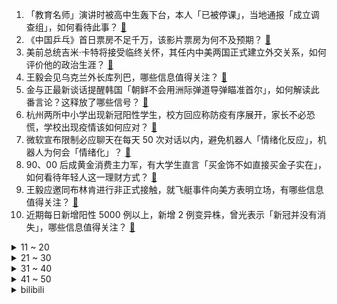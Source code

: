 1. 「教育名师」演讲时被高中生轰下台，本人「已被停课」，当地通报「成立调查组」，如何看待此事？ [:link:](https://www.zhihu.com/question/585004547)
2. 《中国乒乓》首日票房不足千万，该影片票房为何不及预期？ [:link:](https://www.zhihu.com/question/584775414)
3. 美前总统吉米·卡特将接受临终关怀，其任内中美两国正式建立外交关系，如何评价他的政治生涯？ [:link:](https://www.zhihu.com/question/584966975)
4. 王毅会见乌克兰外长库列巴，哪些信息值得关注？ [:link:](https://www.zhihu.com/question/585024865)
5. 金与正最新谈话提醒韩国「朝鲜不会用洲际弹道导弹瞄准首尔」，如何解读此番言论？这释放了哪些信号？ [:link:](https://www.zhihu.com/question/585000018)
6. 杭州两所中小学出现新冠阳性学生，校方回应称防疫有序展开，家长不必恐慌，学校出现疫情该如何应对？ [:link:](https://www.zhihu.com/question/585034503)
7. 微软宣布限制必应聊天在每天 50 次对话以内，避免机器人「情绪化反应」，机器人为何会「情绪化」？ [:link:](https://www.zhihu.com/question/584762402)
8. 90、00 后成黄金消费主力军，有大学生直言「买金饰不如直接买金子实在」，如何看待年轻人这一理财方式？ [:link:](https://www.zhihu.com/question/584974682)
9. 王毅应邀同布林肯进行非正式接触，就飞艇事件向美方表明立场，有哪些信息值得关注？ [:link:](https://www.zhihu.com/question/584959025)
10. 近期每日新增阳性 5000 例以上，新增 2 例变异株，曾光表示「新冠并没有消失」，哪些信息值得关注？ [:link:](https://www.zhihu.com/question/584996880)
<details>
<summary>11 ~ 20</summary>

11. 为什么俄罗斯寡头只搞能源、银行、电信等垄断行业？不能像日本财阀搞半导体、数控机床等科技实业？ [:link:](https://www.zhihu.com/question/584720132)
12. 项羽和拿破仑，为何都是百战百胜，却一败而亡？ [:link:](https://www.zhihu.com/question/584914125)
13. 2 月 17 日温州瑞安一辆特斯拉撞上公交车致 1 死 1 伤，事故原因是什么？哪些信息值得关注？ [:link:](https://www.zhihu.com/question/584675241)
14. 什么样的人一看就是潜力股？ [:link:](https://www.zhihu.com/question/582546373)
15. 如何评价《显微镜下的大明之丝绢案》大结局？ [:link:](https://www.zhihu.com/question/585016351)
16. 美环保部长拒喝列车脱轨事发地自来水「水是安全的，但我不喝」，如何评价他这一行为？ [:link:](https://www.zhihu.com/question/584794065)
17. 《狂飙》中高启盛杀了光头勇已经切断他的下线了，为什么还要去杀钟阿四? [:link:](https://www.zhihu.com/question/582550565)
18. 钱重要还是孩子教育重要？ [:link:](https://www.zhihu.com/question/583963354)
19. 香港大学禁用 ChatGPT，使用学生将被视为「剽窃」，哪些信息值得关注？ [:link:](https://www.zhihu.com/question/584980969)
20. 为什么《雪中悍刀行》大家都不想飞升仙界，为什么把仙界描述的那么可怕？ [:link:](https://www.zhihu.com/question/510755371)
</details>
<details>
<summary>21 ~ 30</summary>

21. 22-23 赛季法甲巴黎 4:3 里尔，梅西任意球绝杀，内马尔传射建功，姆巴佩追平，如何评价这场比赛？ [:link:](https://www.zhihu.com/question/585019768)
22. 明年上戏表演等校考专业招生分数线不低于普通本科录取控制分数线，哪些信息值得关注？ [:link:](https://www.zhihu.com/question/584973919)
23. 张大仙谈 XYG 连败「都投了一套北京房钱，我能做的都做完了」对此你有什么想说的？ [:link:](https://www.zhihu.com/question/584578194)
24. 人到中年，你最在乎什么？ [:link:](https://www.zhihu.com/question/584037627)
25. 王毅称在乌克兰问题上「中国坚持原则、劝和促谈」，「美国作为一个大国，理应推动危机政治解决」，如何解读？ [:link:](https://www.zhihu.com/question/585007100)
26. 程序为什么要编译为语法树而不是语法列表或语法图？ [:link:](https://www.zhihu.com/question/584307280)
27. 2023 LPL 春季赛EDG VS TES，如何评价这场比赛？ [:link:](https://www.zhihu.com/question/585008530)
28. 我大学该买新的电脑还是二手的? [:link:](https://www.zhihu.com/question/583729309)
29. 《三体》三部中最大的 bug 是什么？ [:link:](https://www.zhihu.com/question/22840370)
30. 如何看待美国业余围棋爱好者战胜顶级围棋 AI，15 局胜 14 局？ [:link:](https://www.zhihu.com/question/584836681)
</details>
<details>
<summary>31 ~ 40</summary>

31. 为什么水运比陆运成本低？ [:link:](https://www.zhihu.com/question/29457053)
32. 微软聊天机器人被指辱骂用户、很自负，还质疑自己的存在，具体情况如何？为何聊天机器人会有这样的「个性」？ [:link:](https://www.zhihu.com/question/584561691)
33. 剧本杀为啥越来越凉？ [:link:](https://www.zhihu.com/question/459243682)
34. 流行病学专家曾光回应「变异株是否会大面积流行」，称「我国免疫屏障已相当牢固」，这意味着什么？ [:link:](https://www.zhihu.com/question/584569512)
35. 怎么看待优菈3.5不复刻？ [:link:](https://www.zhihu.com/question/584708211)
36. 霍格沃茨四个学院的性格放到现实中是怎样的？ [:link:](https://www.zhihu.com/question/486253288)
37. 《蚁人 3》中都有哪些彩蛋？ [:link:](https://www.zhihu.com/question/584413274)
38. 2023 年 NBA 全明星扣篮大赛麦克朗夺冠，如何评价本届扣篮大赛？ [:link:](https://www.zhihu.com/question/584977551)
39. 22-23 赛季英超阿森纳客场 4:2 维拉终结 4 轮不胜，大马丁乌龙送礼，如何评价这场比赛？ [:link:](https://www.zhihu.com/question/584882466)
40. 乌克兰宣布延长战时状态，我使馆提醒「请国内人员暂勿来乌」，有哪些信息值得关注？ [:link:](https://www.zhihu.com/question/584979381)
</details>
<details>
<summary>41 ~ 50</summary>

41. 2023 考研国家线预计是多少？ [:link:](https://www.zhihu.com/question/574844095)
42. 如何评价2023年美赛E题？ [:link:](https://www.zhihu.com/question/584583781)
43. 那个因染粉色头发被网暴的杭州女孩走了「她和抑郁症抗争半年多」，哪些信息值得关注？ [:link:](https://www.zhihu.com/question/585057098)
44. 现在年轻人成功的标准是什么？ [:link:](https://www.zhihu.com/question/584643262)
45. 利拉德夺得 2023 年 NBA 全明星三分大赛冠军，如何评价他的表现？ [:link:](https://www.zhihu.com/question/584973437)
46. 李培楠夺冠后在中国电竞的地位能和「人皇」Sky 齐名吗？ [:link:](https://www.zhihu.com/question/584365159)
47. 为什么DND在中国无法流行？ [:link:](https://www.zhihu.com/question/20410620)
48. 应不应该对父母全盘坦白自己的工资情况或财务积蓄？ [:link:](https://www.zhihu.com/question/51047013)
49. 如何看待全国首例「量子远程手术」在山东完成？ [:link:](https://www.zhihu.com/question/584357121)
50. 有哪些你看了以后大呼过瘾的计算机书籍？ [:link:](https://www.zhihu.com/question/531662635)
</details><details>
<summary>bilibili</summary>

1. 它真的太会了！ [:link:](//www.bilibili.com/video/BV15M411H7hh)
2. 《人 类 起 源》 [:link:](//www.bilibili.com/video/BV1824y1p7bK)
3. 酸~~~~~~~~~~~~~~~~~~~~~~~~~~~~~~~~~~~~ [:link:](//www.bilibili.com/video/BV1LR4y1q7G1)
4. 特工离婚后果会有多严重？【硬核狠人46】 [:link:](//www.bilibili.com/video/BV1e54y1P76A)
5. 柯洁花1600万装修的豪华饭店！但点不到大家推荐的战鹰火腿肠？【还愿挑战ep16-粤江南】 [:link:](//www.bilibili.com/video/BV14A41127S9)
6. 《原神》3.5版本PV：「风花的呼吸」 [:link:](//www.bilibili.com/video/BV1ZM4y1f7FH)
7. 真人卡牌 特效大乱斗！ [:link:](//www.bilibili.com/video/BV1TM411A7Ep)
8. 我似乎找到对抗全球变暖的方法了！ [:link:](//www.bilibili.com/video/BV1tx4y1c7qP)
9. ⭐️阳光开朗大_____⭐️ [:link:](//www.bilibili.com/video/BV1Yj411N7gV)
10. 力斩诸神！Oliveira星际2世界冠军的含金量！ [:link:](//www.bilibili.com/video/BV1Jo4y1e7eH)
<details>
<summary>11 ~ 20</summary>

11. 00 后 的 童 年 有 什 么 ？ [:link:](//www.bilibili.com/video/BV1s54y1w7Vg)
12. 《崩坏：星穹铁道》彦卿角色PV——「锋寒砺淬」 [:link:](//www.bilibili.com/video/BV12Y411e7jQ)
13. 血赚！原来乐高法拉利超跑还可以做成一把枪！高达老鸟的乐高初体验【RAY】 [:link:](//www.bilibili.com/video/BV1FR4y1v7Jm)
14. 余谨茜，和我一起回到过去吧 [:link:](//www.bilibili.com/video/BV1io4y1i7k1)
15. 【鬼谷说】兔形目：喜马拉雅造就的“不合理”生物 [:link:](//www.bilibili.com/video/BV1XM411w7VM)
16. 史上唯一女大帝！杀进皇宫，夺他鸟位！《叶卡捷琳娜》P6（大结局） [:link:](//www.bilibili.com/video/BV1jG4y1N7qW)
17. 知道的人越多！倒闭的关东煮店越多！ [:link:](//www.bilibili.com/video/BV1p54y1w7Ti)
18. 永远别跟一个男大学生较真。 [:link:](//www.bilibili.com/video/BV16M4y1S7Tz)
19. 下班了，去外面买熟食要小心了！万万没想到路边熟食摊有鬼！熟食店门店也有鬼！我有可能从小被坑到大了 [:link:](//www.bilibili.com/video/BV1w24y1W7SW)
20. 用狂飙打开【当代年轻人现状】 [:link:](//www.bilibili.com/video/BV1JM411A7Tn)
</details>
<details>
<summary>21 ~ 30</summary>

21. 一个纪录片导演的惊悚春节 [:link:](//www.bilibili.com/video/BV1gs4y1h7Bb)
22. “几十年前的台词，现在听起来依旧讽刺呢” [:link:](//www.bilibili.com/video/BV1QM411n74H)
23. 老舍同名小说改编，导演拍完后竟被逼到自杀？老电影也太敢拍了！ [:link:](//www.bilibili.com/video/BV1fg4y1H7rv)
24. 【甄嬛传】安陵容：社会的烂抹布，全家的顶梁柱 [:link:](//www.bilibili.com/video/BV14T411D7Am)
25. 粉丝说看我发挥，我让他夜兰起飞！！！ [:link:](//www.bilibili.com/video/BV19M411n7Ec)
26. 爱如火💞...好像哪里不对劲？⚠️ [:link:](//www.bilibili.com/video/BV1aD4y1w7S2)
27. “已经开始期待这个没有口罩的夏天了～” [:link:](//www.bilibili.com/video/BV12M411n7p5)
28. 这种贴纸竟然能是毒品？三句话，颠覆你对毒品的认识 >> [:link:](//www.bilibili.com/video/BV14o4y1i7q9)
29. 我觉得我没有感动中国，但是我觉得中国感动了我——潘维廉 [:link:](//www.bilibili.com/video/BV1VY411v7BR)
30. 把全网逼疯的“心疼白茶”事件：比穷更可怕的，是精神贫穷 [:link:](//www.bilibili.com/video/BV1XA411U7UM)
</details>
<details>
<summary>31 ~ 40</summary>

31. 沉船的旁边正有千船驶过，病树的前头却也是万木争春 [:link:](//www.bilibili.com/video/BV1xx4y157i6)
32. 带心里医生玩狼人杀 [:link:](//www.bilibili.com/video/BV1VD4y1A71q)
33. 【JOJOLands 01】我叫JOJO 你也可以叫我Dio！盗宝小队集结完毕！『JOJO的奇妙冒险9』 [:link:](//www.bilibili.com/video/BV1k24y1p7xJ)
34. 快乐的小舞蹈#加州女孩 比❤ [:link:](//www.bilibili.com/video/BV1B84y1p7Jg)
35. 《 天 价 水 果 》第三期 [:link:](//www.bilibili.com/video/BV1M24y1p7DG)
36. 自制地震床，一地震就掉进床内···· [:link:](//www.bilibili.com/video/BV1pA411273w)
37. 花光预算！开公司6年，我们终于有了独栋工作室！ [:link:](//www.bilibili.com/video/BV1ZM411E7FY)
38. 这是我玩过最欢乐的音游了 [:link:](//www.bilibili.com/video/BV1to4y1e78R)
39. ピノキオピー - 匿名M feat. 初音ミク・ARuFa [:link:](//www.bilibili.com/video/BV1WA411U7D2)
40. 谁教你这样剪的？？！！ [:link:](//www.bilibili.com/video/BV1L54y1w774)
</details>
<details>
<summary>41 ~ 50</summary>

41. 【我等了五年！就是为了这一天！！】 [:link:](//www.bilibili.com/video/BV1L24y1p7wj)
42. 花季少女被害，特种老兵重出江湖，掀翻黑手党 [:link:](//www.bilibili.com/video/BV1Uo4y1i7pn)
43. 你要永远相信，你才是世界上独一无二的女人 [:link:](//www.bilibili.com/video/BV18o4y1i7U2)
44. 合计死亡7647次，我通关了一款Easy Game [:link:](//www.bilibili.com/video/BV1X54y1P7v5)
45. 逐渐失控！两岁小屁孩，我拿他当儿子，他竟然... [:link:](//www.bilibili.com/video/BV15e4y1c7TS)
46. 专门成立警察抓女人露头发？为什么伊朗坚持保守？ [:link:](//www.bilibili.com/video/BV19D4y1w7yk)
47. 听说，未来的太空电梯长这样！ [:link:](//www.bilibili.com/video/BV1DA411m7L5)
48. 《老 弟 回 魂 夜》 [:link:](//www.bilibili.com/video/BV1TM411A7qC)
49. 手机...已经...无所谓了...《最 骚 营 销 号 48》 [:link:](//www.bilibili.com/video/BV12M4y1f74C)
50. 恐怖片治愈美学，致郁一个是一个！ [:link:](//www.bilibili.com/video/BV1gb411R7Ge)
</details>
<details>
<summary>51 ~ 60</summary>

51. 骑行浪中国两年半，一辆自行车就是移动的家，给大家看看我都带了些什么 [:link:](//www.bilibili.com/video/BV1FR4y1v7jX)
52. 美国街头惊现女丧尸，世界末日终于要来了吗？ [:link:](//www.bilibili.com/video/BV1ZD4y1P7Q5)
53. 学校的意义到底是什么？ ► 让我们失去梦想？埋没天赋？– Prince Ea [:link:](//www.bilibili.com/video/BV1hv4y1W7G3)
54. 01年的模特经历变化这么大？！我的千变人生燃起来了！！ [:link:](//www.bilibili.com/video/BV1Ye4y1c7Mu)
55. 莫名其妙。【原神流浪者生日邮件】 [:link:](//www.bilibili.com/video/BV1Me4y1A7AX)
56. 为了不让器官受损，男人选择用水母自杀，成功救活了7个人 [:link:](//www.bilibili.com/video/BV1T84y1p7Yi)
57. 贾如徐江是个冰冰有礼的绅士（英配狂飙） [:link:](//www.bilibili.com/video/BV1RA411U79T)
58. 大家一定会吓疯的，请小哥来唱的话，那个布帘拉开 [:link:](//www.bilibili.com/video/BV1584y1p7tt)
59. 最难翻译的谐音梗，英文翻译也好笑！ [:link:](//www.bilibili.com/video/BV1iD4y1w71D)
60. 【时代少年团】时代少年团的拍摄日常 [:link:](//www.bilibili.com/video/BV1Ng4y1p7gq)
</details>
<details>
<summary>61 ~ 70</summary>

61. 飞3万公里，探秘全球独一无二美食，泰国火山排骨！！ [:link:](//www.bilibili.com/video/BV15T411U7ct)
62. 【怒九】艺术就是___！有想法就大胆画！像儿童一样去画画！ [:link:](//www.bilibili.com/video/BV1GY411v7uj)
63. 毕业一年之后   曾经想冲破天际的我们沉进了河底 [:link:](//www.bilibili.com/video/BV1oG4y1P7oD)
64. 大方脸女生画日系妆，怎么画才好看？ [:link:](//www.bilibili.com/video/BV1AM411H7Y4)
65. 冰霜巨口 我的世界永恒的MC生存 二周目EP18 [:link:](//www.bilibili.com/video/BV1mb411R7QX)
66. 《崩坏3》过场动画——「跨越」 [:link:](//www.bilibili.com/video/BV1784y1p7vM)
67. 感觉这个魈又细又壮的好神奇的体型…？ [:link:](//www.bilibili.com/video/BV11y4y1f7dD)
68. 到底什么是专家？“诸君，且听龙吟” [:link:](//www.bilibili.com/video/BV1d24y1W7CD)
69. 为我们的公主琪亚娜，送上祝福!【崩坏3完结篇解说·其一】 [:link:](//www.bilibili.com/video/BV1Wo4y1e7EC)
70. 建议查查他俩，不像演的！ [:link:](//www.bilibili.com/video/BV1iT411S7qT)
</details>
<details>
<summary>71 ~ 80</summary>

71. 喵星人：我所谓，我会出丑！ [:link:](//www.bilibili.com/video/BV1se4y1w7yR)
72. 没见过世面 [:link:](//www.bilibili.com/video/BV1dy4y1f7U2)
73. 胡桃单曲《嗷》3.0 [:link:](//www.bilibili.com/video/BV1GT411D72s)
74. 一个优秀的白起，能躲掉吕布的每一刀！ [:link:](//www.bilibili.com/video/BV1Db411R7EQ)
75. 背了十几年的课文竟然是假的？谁“篡改”了千古名诗？真正的原版到底讲了什么… [:link:](//www.bilibili.com/video/BV1Fs4y1h7Gs)
76. 低价出大量闲置手机，先到先得！ [:link:](//www.bilibili.com/video/BV1VM411A7Dp)
77. 肯德基：你故意的? [:link:](//www.bilibili.com/video/BV1fY411e7N1)
78. 深度|| 曹髦闹市政变之谜，天子之血对司马氏的终极诅咒 [:link:](//www.bilibili.com/video/BV1gb411R7Ja)
79. 对接の小曲，但是船新版本 [:link:](//www.bilibili.com/video/BV1Ds4y187Vu)
80. 甜蜜的梦 [:link:](//www.bilibili.com/video/BV1pM4y1S78v)
</details>
<details>
<summary>81 ~ 90</summary>

81. 用《狂飙》的方式打开熊出没！ [:link:](//www.bilibili.com/video/BV1PA411z7jd)
82. 【原神】迪卢克560w卢之巅！不过半山腰！ [:link:](//www.bilibili.com/video/BV1cD4y1A748)
83. 我妈总有一些特殊技能 [:link:](//www.bilibili.com/video/BV1xx4y1c7Pg)
84. 音游人和音乐人都沉默了 [:link:](//www.bilibili.com/video/BV1PR4y1q76Z)
85. 痛 实在是太痛了 [:link:](//www.bilibili.com/video/BV1RM411w7E7)
86. “小样，迷不死你？” [:link:](//www.bilibili.com/video/BV1xD4y1w7zM)
87. 今天俺家狗结婚！ [:link:](//www.bilibili.com/video/BV1Wx4y1V723)
88. 我服了啊 [:link:](//www.bilibili.com/video/BV1Zv4y1s7PH)
89. 我偷看了一封老师的信 [:link:](//www.bilibili.com/video/BV1TG4y1N754)
90. 是真的，少年策马奔腾去上学 [:link:](//www.bilibili.com/video/BV1Ax4y157uT)
</details>
<details>
<summary>91 ~ 100</summary>

91. 《蚁人3》看完了，让“答辩”再飞一会 [:link:](//www.bilibili.com/video/BV1Me4y1c7UB)
92. 猫：给我个面子，这事儿算了！ [:link:](//www.bilibili.com/video/BV1JT411U7qG)
93. 载入史册！！！ [:link:](//www.bilibili.com/video/BV1zM411w7P1)
94. 猫德学院的上班狗 [:link:](//www.bilibili.com/video/BV1Go4y1i7wA)
95. 我永远相信，我是这个世界上独一无二的小美女 [:link:](//www.bilibili.com/video/BV1xM411n7JW)
96. 我真的把这个高血压广告做成了游戏！！ [:link:](//www.bilibili.com/video/BV1r14y1F7qs)
97. 厨师长一镜分享“手撕包菜”的门门道道，收藏并学习起来 [:link:](//www.bilibili.com/video/BV1HD4y1A7ke)
98. 7天郭帆式作息能肝出什么？！「你别和我失散 你别和我失散」破球原创曲《太阳系遗物》来了！！ [:link:](//www.bilibili.com/video/BV13e4y1c7Bu)
99. 非常闲会干出什么事？到广场喂鸽鸽！ [:link:](//www.bilibili.com/video/BV1hR4y1i7EW)
100. "只有这样，才知道你比的是厨师比赛" [:link:](//www.bilibili.com/video/BV1kx4y1V78T)
</details></details>
